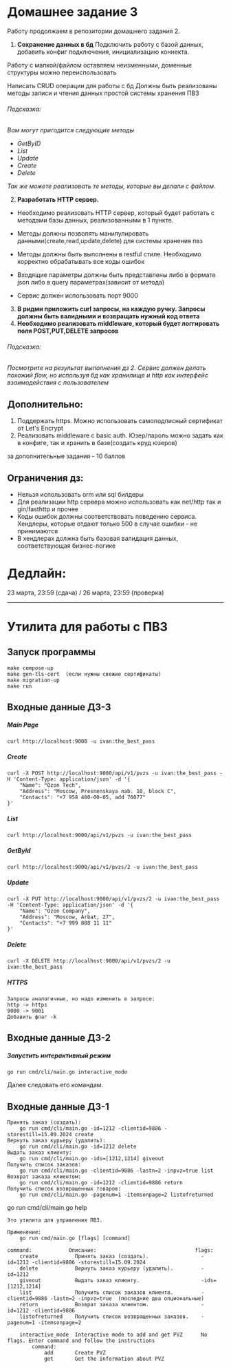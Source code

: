 # Домашнее задание 3
Работу продолжаем в репозитории домашнего задания 2.

1.  __Сохранение данных в бд__
    Подключить работу с базой данных, добавить конфиг подключения, инициализацию коннекта.

Работу с мапкой/файлом оставляем неизменными, доменные структуры можно переиспользовать

Написать CRUD операции для работы с бд
Должны быть реализованы методы записи и чтения данных простой системы  хранения ПВЗ

###### _Подсказка:_
_Вам могут пригодится следующие методы_
- _GetByID_
- _List_
- _Update_
- _Create_
- _Delete_

_Так же можете реализовать те методы, которые вы делали с файлом._

2. __Разработать HTTP сервер.__

- Необходимо реализовать HTTP сервер, который будет работать с методами базы данных, реализованными в 1 пункте.

- Методы должны позволять манипулировать данными(create,read,update,delete) для системы хранения пвз

- Методы должны быть выполнены в restful стиле. Необходимо корректно обрабатывать все коды ошибок

- Входящие параметры должны быть представлены либо в формате json либо в query параметрах(зависит от метода)

- Сервис должен использовать порт 9000

3. __В ридми приложить curl запросы, на каждую ручку. Запросы должны быть валидными и возвращать нужный код ответа__
4. __Необходимо реализовать middleware, который будет логгировать поля POST,PUT,DELETE запросов__


###### _Подсказка:_
_Посмотрите на результат выполнения дз 2. Сервис должен делать похожий flow, но используя бд как хранилище и http как интерфейс взаимодействия с пользователем_
## Дополнительно:
1. Поддержать https. Можно использовать самоподписный сертификат от Let's Encrypt
2. Реализовать middleware с basic auth. Юзер/пароль можно задать как в конфиге, так и хранить в базе(создать круд юзеров)

за дополнительные задания - 10 баллов

## Ограничения дз:
- Нельзя использовать orm или sql билдеры
- Для реализации http сервера можно использовать как net/http так и gin/fasthttp и прочее
- Коды ошибок должны соответствовать поведению сервиса. Хендлеры, которые отдают только 500 в случае ошибки - не принимаются
- В хендлерах должна быть базовая валидация данных, соответствующая бизнес-логике

# Дедлайн:

23 марта, 23:59 (сдача) / 26 марта, 23:59 (проверка)

---

# Утилита для работы с ПВЗ

## Запуск программы

    make compose-up
    make gen-tls-cert  (если нужны свежие сертификаты)
    make migration-up
    make run


## Входные данные ДЗ-3

##### Main Page

    curl http://localhost:9000 -u ivan:the_best_pass

##### Create

    curl -X POST http://localhost:9000/api/v1/pvzs -u ivan:the_best_pass -H 'Content-Type: application/json' -d '{
        "Name": "Ozon Tech",
        "Address": "Moscow, Presnenskaya nab. 10, block С",
        "Contacts": "+7 958 400-00-05, add 76077"
    }'

##### List

    curl http://localhost:9000/api/v1/pvzs -u ivan:the_best_pass

##### GetById

    curl http://localhost:9000/api/v1/pvzs/2 -u ivan:the_best_pass

##### Update

    curl -X PUT http://localhost:9000/api/v1/pvzs/2 -u ivan:the_best_pass -H 'Content-Type: application/json' -d '{
        "Name": "Ozon Company",
        "Address": "Moscow, Arbat, 27",
        "Contacts": "+7 999 888 11 11"
    }'

##### Delete

    curl -X DELETE http://localhost:9000/api/v1/pvzs/2 -u ivan:the_best_pass

##### HTTPS
    
    Запросы аналогичные, но надо изменить в запросе:
    http -> https
    9000 -> 9001
    Добавить флаг -k


## Входные данные ДЗ-2

##### Запустить интерактивный режим

    go run cmd/cli/main.go interactive_mode

Далее следовать его командам.


## Входные данные ДЗ-1

    Принять заказ (создать):
        go run cmd/cli/main.go -id=1212 -clientid=9886 -storestill=15.09.2024 create
    Вернуть заказ курьеру (удалить):
        go run cmd/cli/main.go -id=1212 delete
    Выдать заказ клиенту:
        go run cmd/cli/main.go -ids=[1212,1214] giveout
    Получить список заказов:
        go run cmd/cli/main.go -clientid=9886 -lastn=2 -inpvz=true list
    Возврат заказа клиентом:
        go run cmd/cli/main.go -id=1212 -clientid=9886 return
    Получить список возвращенных товаров:
        go run cmd/cli/main.go -pagenum=1 -itemsonpage=2 listofreturned

go run cmd/cli/main.go help

    Это утилита для управления ПВЗ.

    Применение:
        go run cmd/main.go [flags] [command]
    
    command:            Описание:                                flags:
        create            Принять заказ (создать).                 -id=1212 -clientid=9886 -storestill=15.09.2024
        delete            Вернуть заказ курьеру (удалить).         -id=1212
        giveout           Выдать заказ клиенту.                    -ids=[1212,1214]
        list              Получить список заказов клиента.         -clientid=9886 -lastn=2 -inpvz=true  (последние два опциональные)
        return            Возврат заказа клиентом.                 -id=1212 -clientid=9886
        listofreturned    Получить список возвращенных заказов.    -pagenum=1 -itemsonpage=2

        interactive_mode  Interactive mode to add and get PVZ      No flags. Enter command and follow the instructions
            command:
                add       Create PVZ
                get       Get the information about PVZ
